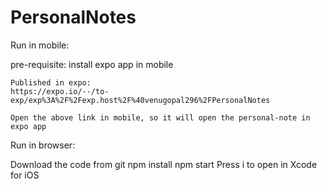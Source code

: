 # PersonalNotes

Run in mobile:

  pre-requisite: install expo app in mobile

    Published in expo:
    https://expo.io/--/to-exp/exp%3A%2F%2Fexp.host%2F%40venugopal296%2FPersonalNotes

    Open the above link in mobile, so it will open the personal-note in expo app
    
Run in browser:

Download the code from git
npm install
npm start
Press i to open in Xcode for iOS
